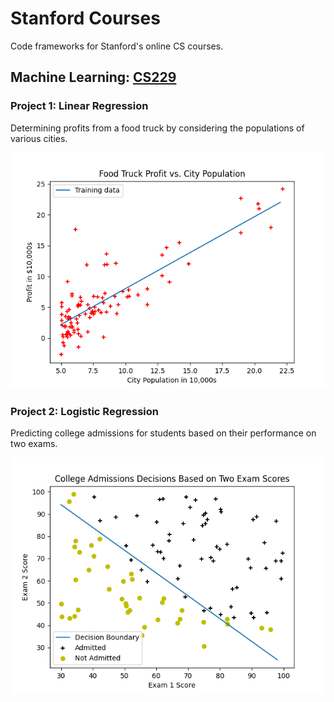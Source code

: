 # Stanford Courses

Code frameworks for Stanford's online CS courses.

## Machine Learning: [CS229](https://www.coursera.org/learn/machine-learning/home/welcome)

### Project 1: Linear Regression

Determining profits from a food truck by considering the populations of various cities.

![Profit vs. population](https://github.com/altareen/stanfordcourses/blob/main/machineLearningCS229/project1Python/profitVsPopulation.png)


### Project 2: Logistic Regression

Predicting college admissions for students based on their performance on two exams.

![Admissions vs. scores](https://github.com/altareen/stanfordcourses/blob/main/machineLearningCS229/project2Python/admissionsVsScores.png)


